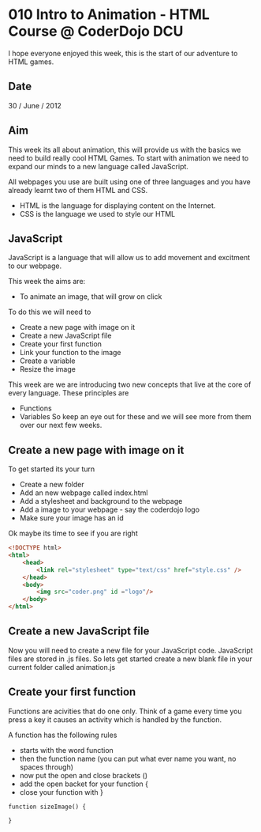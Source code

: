 010 Intro to Animation - HTML Course @ CoderDojo DCU
===================================

I hope everyone enjoyed this week, this is the start of our adventure
to HTML games.

Date
---------
30 / June / 2012

Aim
---------

This week its all about animation, this will provide us with the basics
we need to build really cool HTML Games.  To start with animation we 
need to expand our minds to a new language called JavaScript.

All webpages you use are built using one of three languages and you have already
learnt two of them HTML and CSS. 
* HTML is the language for displaying content on the Internet.
* CSS is the language we used to style our HTML

JavaScript
-----
JavaScript is a language that will allow us to add movement and excitment
to our webpage.

This week the aims are:
* To animate an image, that will grow on click

To do this we will need to
* Create a new page with image on it
* Create a new JavaScript file
* Create your first function
* Link your function to the image
* Create a variable
* Resize the image

This week are we are introducing two new concepts that live at the core
of every language.  These principles are
* Functions
* Variables
So keep an eye out for these and we will see more from them over our next
few weeks.

Create a new page with image on it
----
To get started its your turn
* Create a new folder
* Add an new webpage called index.html
* Add a stylesheet and background to the webpage
* Add a image to your webpage - say the coderdojo logo
* Make sure your image has an id

Ok maybe its time to see if you are right
````html
<!DOCTYPE html>
<html>
	<head>
		<link rel="stylesheet" type="text/css" href="style.css" />
	</head>
	<body>
		<img src="coder.png" id ="logo"/>
	</body>
</html>
````

Create a new JavaScript file
----
Now you will need to create a new file for your JavaScript code.  JavaScript
files are stored in .js files.  So lets get started create a new blank file in your
current folder called animation.js

Create your first function
----
Functions are acivities that do one only.  Think of a game every time you press a key
it causes an activity which is handled by the function.

A function has the following rules
* starts with the word function
* then the function name (you can put what ever name you want, no spaces through)
* now put the open and close brackets ()
* add the open backet for your function {
* close your function with }

````function
function sizeImage() {

}
````

